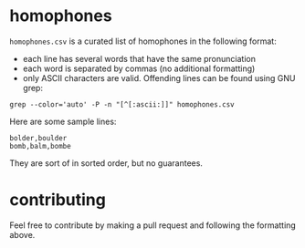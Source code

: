 # homophones

`homophones.csv` is a curated list of homophones in the following format:

- each line has several words that have the same pronunciation
- each word is separated by commas (no additional formatting)
- only ASCII characters are valid. Offending lines can be found using GNU grep:
```
grep --color='auto' -P -n "[^[:ascii:]]" homophones.csv
```

Here are some sample lines:

```
bolder,boulder
bomb,balm,bombe
```

They are sort of in sorted order, but no guarantees.

# contributing

Feel free to contribute by making a pull request and following the formatting above.
